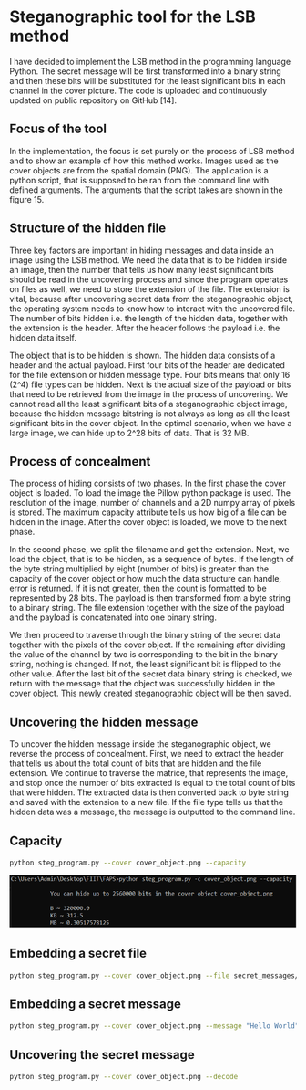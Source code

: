 # Steganographic tool for the LSB method


I have decided to implement the LSB method in the programming language Python. The secret message will be  first transformed into a binary string and then these bits will be substituted for the least significant bits in each channel in the cover picture. The code is uploaded and continuously updated on public repository on GitHub [14].

## Focus of the tool
In the implementation, the focus is set purely on the process of LSB method and to show an example of how this method works.  Images used as the cover objects are from the spatial domain (PNG).  The application is a python script, that is supposed to be ran from the command line with defined arguments. The arguments that the script takes are shown in the figure 15. 


## Structure of the hidden file
Three key factors are important in hiding messages and data inside an image using the LSB method. We need the data that is to be hidden inside an image, then the number that tells us how many least significant bits should be read in the uncovering process and since the program operates on files as well, we need to store the extension of the file. 
The extension is vital, because after uncovering secret data from the steganographic object, the operating system needs to know how to interact with the uncovered file. The number of bits hidden i.e. the length of the hidden data, together with the extension is the header. After the header follows the payload i.e. the hidden data itself.


The object that is to be hidden is shown. The hidden data consists of a header and the actual payload. First four bits of the header are dedicated for the file extension or hidden message type. Four bits means that only 16 (2^4) file types can be hidden. Next is the actual size of the payload or bits that need to be retrieved from the image in the process of uncovering. We cannot read all the least significant bits of a steganographic object image, because the hidden message bitstring is not always as long as all the least significant bits in the cover object. In the optimal scenario, when we have a large image, we can hide up to 2^28 bits of data. That is 32 MB.

## Process of concealment
The process of hiding consists of two phases. In the first phase the cover object is loaded. To load the image the Pillow python package is used. The resolution of the image, number of channels and a 2D numpy array of pixels is stored. The maximum capacity attribute tells us how big of a file can be hidden in the image. After the cover object is loaded, we move to the next phase.

In the second phase, we split the filename and get the extension. Next, we load the object, that is to be hidden, as a sequence of bytes. If the length of the byte string multiplied by eight (number of bits) is greater than the capacity of the cover object or how much the data structure can handle, error is returned. If it is not greater, then the count is formatted to be represented by 28 bits. The payload is then transformed from a byte string to a binary string. The file extension together with the size of the payload and the payload is concatenated into one binary string. 

We then proceed to traverse through the binary string of the secret data together with the pixels of the cover object. If the remaining after dividing the value of the channel by two is corresponding to the bit in the binary string, nothing is changed. If not, the least significant bit is flipped to the other value. After the last bit of the secret data binary string is checked, we return with the message that the object was successfully hidden in the cover object. This newly created steganographic object will be then saved. 

## Uncovering the hidden message
To uncover the hidden message inside the steganographic object, we reverse the process of concealment. First, we need to extract the header that tells us about the total count of bits that are hidden and the file extension. We continue to traverse the matrice, that represents the image, and stop once the number of bits extracted is equal to the total count of bits that were hidden. The extracted data is then converted back to byte string and saved with the extension to a new file. If the file type tells us that the hidden data was a message, the message is outputted to the command line. 



## Capacity
```bash
python steg_program.py --cover cover_object.png --capacity
```
![capacity](images/capacity.png)


## Embedding a secret file
```bash
python steg_program.py --cover cover_object.png --file secret_messages/secret1.jpg
```
## Embedding a secret message
```bash
python steg_program.py --cover cover_object.png --message "Hello World"
```
## Uncovering the secret message
```bash
python steg_program.py --cover cover_object.png --decode
```